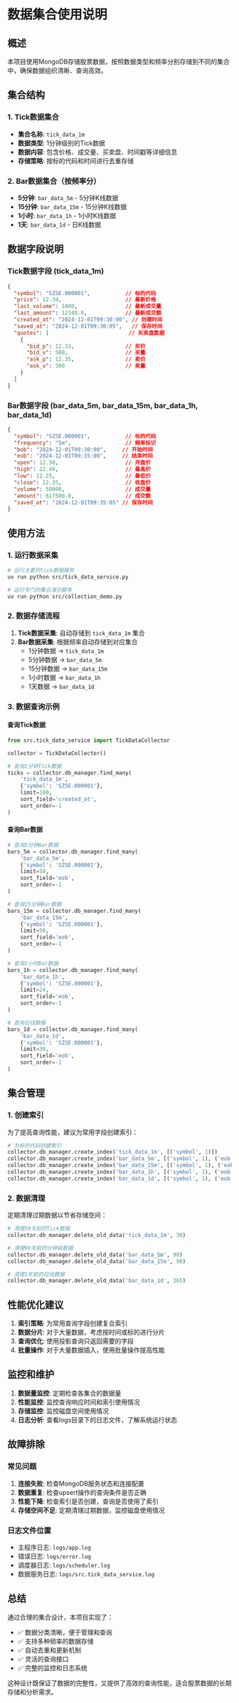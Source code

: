 # 数据集合使用说明

## 概述

本项目使用MongoDB存储股票数据，按照数据类型和频率分别存储到不同的集合中，确保数据组织清晰、查询高效。

## 集合结构

### 1. Tick数据集合
- **集合名称**: `tick_data_1m`
- **数据类型**: 1分钟级别的Tick数据
- **数据内容**: 包含价格、成交量、买卖盘、时间戳等详细信息
- **存储策略**: 按标的代码和时间进行去重存储

### 2. Bar数据集合（按频率分）
- **5分钟**: `bar_data_5m` - 5分钟K线数据
- **15分钟**: `bar_data_15m` - 15分钟K线数据  
- **1小时**: `bar_data_1h` - 1小时K线数据
- **1天**: `bar_data_1d` - 日K线数据

## 数据字段说明

### Tick数据字段 (tick_data_1m)
```json
{
  "symbol": "SZSE.000001",           // 标的代码
  "price": 12.34,                    // 最新价格
  "last_volume": 1000,               // 最新成交量
  "last_amount": 12340.0,            // 最新成交额
  "created_at": "2024-12-01T09:30:00", // 创建时间
  "saved_at": "2024-12-01T09:30:05",   // 保存时间
  "quotes": [                         // 买卖盘数据
    {
      "bid_p": 12.33,                // 买价
      "bid_v": 500,                  // 买量
      "ask_p": 12.35,                // 卖价
      "ask_v": 300                   // 卖量
    }
  ]
}
```

### Bar数据字段 (bar_data_5m, bar_data_15m, bar_data_1h, bar_data_1d)
```json
{
  "symbol": "SZSE.000001",           // 标的代码
  "frequency": "5m",                 // 频率标识
  "bob": "2024-12-01T09:30:00",     // 开始时间
  "eob": "2024-12-01T09:35:00",     // 结束时间
  "open": 12.30,                     // 开盘价
  "high": 12.40,                     // 最高价
  "low": 12.25,                      // 最低价
  "close": 12.35,                    // 收盘价
  "volume": 50000,                   // 成交量
  "amount": 617500.0,                // 成交额
  "saved_at": "2024-12-01T09:35:05" // 保存时间
}
```

## 使用方法

### 1. 运行数据采集

```bash
# 运行主要的tick数据服务
uv run python src/tick_data_service.py

# 运行专门的集合演示脚本
uv run python src/collection_demo.py
```

### 2. 数据存储流程

1. **Tick数据采集**: 自动存储到 `tick_data_1m` 集合
2. **Bar数据采集**: 根据频率自动存储到对应集合
   - 1分钟数据 → `tick_data_1m`
   - 5分钟数据 → `bar_data_5m`
   - 15分钟数据 → `bar_data_15m`
   - 1小时数据 → `bar_data_1h`
   - 1天数据 → `bar_data_1d`

### 3. 数据查询示例

#### 查询Tick数据
```python
from src.tick_data_service import TickDataCollector

collector = TickDataCollector()

# 查询1分钟Tick数据
ticks = collector.db_manager.find_many(
    'tick_data_1m',
    {'symbol': 'SZSE.000001'},
    limit=100,
    sort_field='created_at',
    sort_order=-1
)
```

#### 查询Bar数据
```python
# 查询5分钟Bar数据
bars_5m = collector.db_manager.find_many(
    'bar_data_5m',
    {'symbol': 'SZSE.000001'},
    limit=50,
    sort_field='eob',
    sort_order=-1
)

# 查询15分钟Bar数据
bars_15m = collector.db_manager.find_many(
    'bar_data_15m',
    {'symbol': 'SZSE.000001'},
    limit=50,
    sort_field='eob',
    sort_order=-1
)

# 查询1小时Bar数据
bars_1h = collector.db_manager.find_many(
    'bar_data_1h',
    {'symbol': 'SZSE.000001'},
    limit=24,
    sort_field='eob',
    sort_order=-1
)

# 查询日线数据
bars_1d = collector.db_manager.find_many(
    'bar_data_1d',
    {'symbol': 'SZSE.000001'},
    limit=30,
    sort_field='eob',
    sort_order=-1
)
```

## 集合管理

### 1. 创建索引
为了提高查询性能，建议为常用字段创建索引：

```python
# 为标的代码创建索引
collector.db_manager.create_index('tick_data_1m', [('symbol', 1)])
collector.db_manager.create_index('bar_data_5m', [('symbol', 1), ('eob', -1)])
collector.db_manager.create_index('bar_data_15m', [('symbol', 1), ('eob', -1)])
collector.db_manager.create_index('bar_data_1h', [('symbol', 1), ('eob', -1)])
collector.db_manager.create_index('bar_data_1d', [('symbol', 1), ('eob', -1)])
```

### 2. 数据清理
定期清理过期数据以节省存储空间：

```python
# 清理30天前的Tick数据
collector.db_manager.delete_old_data('tick_data_1m', 30)

# 清理90天前的分钟级数据
collector.db_manager.delete_old_data('bar_data_5m', 90)
collector.db_manager.delete_old_data('bar_data_15m', 90)

# 清理1年前的日线数据
collector.db_manager.delete_old_data('bar_data_1d', 365)
```

## 性能优化建议

1. **索引策略**: 为常用查询字段创建复合索引
2. **数据分片**: 对于大量数据，考虑按时间或标的进行分片
3. **查询优化**: 使用投影查询只返回需要的字段
4. **批量操作**: 对于大量数据插入，使用批量操作提高性能

## 监控和维护

1. **数据量监控**: 定期检查各集合的数据量
2. **性能监控**: 监控查询响应时间和索引使用情况
3. **存储监控**: 监控磁盘空间使用情况
4. **日志分析**: 查看logs目录下的日志文件，了解系统运行状态

## 故障排除

### 常见问题

1. **连接失败**: 检查MongoDB服务状态和连接配置
2. **数据重复**: 检查upsert操作的查询条件是否正确
3. **性能下降**: 检查索引是否创建，查询是否使用了索引
4. **存储空间不足**: 定期清理过期数据，监控磁盘使用情况

### 日志文件位置
- 主程序日志: `logs/app.log`
- 错误日志: `logs/error.log`
- 调度器日志: `logs/scheduler.log`
- 数据服务日志: `logs/src.tick_data_service.log`

## 总结

通过合理的集合设计，本项目实现了：
- ✅ 数据分类清晰，便于管理和查询
- ✅ 支持多种频率的数据存储
- ✅ 自动去重和更新机制
- ✅ 灵活的查询接口
- ✅ 完整的监控和日志系统

这种设计既保证了数据的完整性，又提供了高效的查询性能，适合股票数据的长期存储和分析需求。
